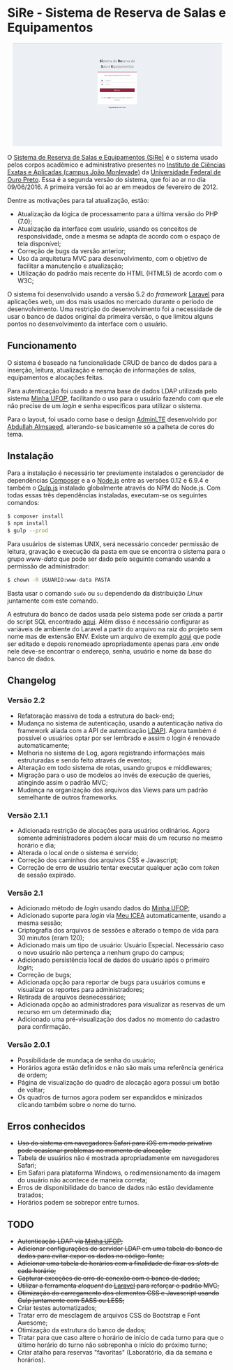 # SiRe - Sistema de Reserva de Salas e Equipamentos

<p align="center">
  <img src="overview.gif" alt="Imagens do sistemas" />
</p>

O [Sistema de Reserva de Salas e Equipamentos (SiRe)](http://200.239.152.5/reserva/public)
é o sistema usado pelos corpos acadêmico e administrativo presentes no
[Instituto de Ciências Exatas e Aplicadas (campus João Monlevade)](http://www.icea.ufop.br)
da [Universidade Federal de Ouro Preto](http://ufop.br). Essa é a segunda versão
do sistema, que foi ao ar no dia 09/06/2016. A primeira versão foi ao ar em
meados de fevereiro de 2012.

Dentre as motivações para tal atualização, estão:
* Atualização da lógica de processamento para a última versão do PHP (7.0);
* Atualização da interface com usuário, usando os conceitos de responsividade,
onde a mesma se adapta de acordo com o espaço de tela disponível;
* Correção de bugs da versão anterior;
* Uso da arquitetura MVC para desenvolvimento, com o objetivo de facilitar a
manutenção e atualização;
* Utilização do padrão mais recente do HTML (HTML5) de acordo com o W3C;

O sistema foi desenvolvido usando a versão 5.2 do *framework* [Laravel](https://laravel.com/)
para aplicações web, um dos mais usados no mercado durante o período de
desenvolvimento. Uma restrição do desenvolvimento foi a necessidade de usar o
banco de dados original da primeira versão, o que limitou alguns pontos no
desenvolvimento da interface com o usuário.

## Funcionamento
O sistema é baseado na funcionalidade CRUD de banco de dados para a inserção,
leitura, atualização e remoção de informações de salas, equipamentos e
alocações feitas.

Para autenticação foi usado a mesma base de dados LDAP utilizada pelo sistema
[Minha UFOP](http://www.minha.ufop.br), facilitando o uso para o usuário fazendo
com que ele não precise de um *login* e senha específicos para utilizar o sistema.

Para o layout, foi usado como base o design [AdminLTE](https://almsaeedstudio.com/themes/AdminLTE/documentation/index.html)
desenvolvido por [Abdullah Almsaeed](mailto:abdullah@almsaeedstudio.com),
alterando-se basicamente só a palheta de cores do tema.

## Instalação
Para a instalação é necessário ter previamente instalados o gerenciador de dependências [Composer](https://getcomposer.org/)
e a o [Node.js](https://nodejs.org/) entre as versões 0.12 e 6.9.4 e também o
[Gulp.js](http://gulpjs.com/) instalado globalmente através do NPM do Node.js. Com todas essas três dependências instaladas,
executam-se os seguintes comandos:

```bash
$ composer install
$ npm install
$ gulp --prod
```

Para usuários de sistemas UNIX, será necessário conceder permissão de leitura,
gravação e execução da pasta em que se encontra o sistema para o grupo
*www-data* que pode ser dado pelo seguinte comando usando a permissão de
administrador:

```bash
$ chown -R USUARIO:www-data PASTA
```

Basta usar o comando ```sudo``` ou ```su``` dependendo da distribuição *Linux*
juntamente com este comando.

A estrutura do banco de dados usada pelo sistema pode ser criada a partir do
script SQL encontrado [aqui](./DUMP_bdreserva.sql). Além disso é necessário
configurar as variáveis de ambiente do Laravel a partir do arquivo na raiz do
projeto sem nome mas de extensão ENV. Existe um arquivo de exemplo
[aqui](./.env.example) que pode ser editado e depois renomeado apropriadamente
apenas para .env onde nele deve-se encontrar o endereço, senha, usuário e nome
da base do banco de dados.

## Changelog

### Versão 2.2

* Refatoração massiva de toda a estrutura do back-end;
* Mudança no sistema de autenticação, usando a autenticação nativa do framework aliada com a API de autenticação
[LDAPI](https://github.com/jpmoura/ldapi). Agora também é possível o usuários optar por ser lembrado e assim o login é
renovado automaticamente;
* Melhoria no sistema de Log, agora registrando informações mais estruturadas e sendo feito através de eventos;
* Alteração em todo sistema de rotas, usando grupos e middlewares;
* Migração para o uso de modelos ao invés de execução de queries, atingindo assim o padrão MVC;
* Mudança na organização dos arquivos das Views para um padrão semelhante de outros frameworks.

### Versão 2.1.1

* Adicionada restrição de alocações para usuários ordinários. Agora somente
administradores podem alocar mais de um recurso no mesmo horário e dia;
* Alterada o local onde o sistema é servido;
* Correção dos caminhos dos arquivos CSS e Javascript;
* Correção de erro de usuário tentar executar qualquer ação com *token* de
sessão expirado.

### Versão 2.1

* Adicionado método de *login* usando dados do [Minha UFOP](http://www.minha.ufop.br/);
* Adicionado suporte para *login* via
[Meu ICEA](http://200.239.152.5/meuicea/public) automaticamente, usando a mesma
sessão;
* Criptografia dos arquivos de sessões e alterado o tempo de vida para 30
minutos (eram 120);
* Adicionado mais um tipo de usuário: Usuário Especial. Necessário caso o novo
usuário não pertença a nenhum grupo do campus;
* Adicionado persistência local de dados do usuário após o primeiro *login*;
* Correção de bugs;
* Adicionada opção para reportar de bugs para usuários comuns e visualizar os
reportes para administradores;
* Retirada de arquivos desnecessários;
* Adicionada opção ao administradores para visualizar as reservas de um recurso
em um determinado dia;
* Adicionado uma pré-visualização dos dados no momento do cadastro para
confirmação.

### Versão 2.0.1

* Possibilidade de mundaça de senha do usuário;
* Horários agora estão definidos e não são mais uma referência genérica de ordem;
* Página de visualização do quadro de alocação agora possui um botão de voltar;
* Os quadros de turnos agora podem ser expandidos e minizados clicando também
sobre o nome do turno.

## Erros conhecidos

* ~~Uso do sistema em navegadores Safari para iOS em modo privativo pode
ocasionar problemas no momento de alocação;~~
* Tabela de usuários não é mostrada apropriadamente em navegadores Safari;
* Em Safari para plataforma Windows, o redimensionamento da imagem do usuário
não acontece de maneira correta;
* Erros de disponibilidade do banco de dados não estão devidamente tratados;
* Horários podem se sobrepor entre turnos.

## TODO

* ~~Autenticação LDAP via [Minha UFOP](http://www.minha.ufop.br/);~~
* ~~Adicionar configurações do servidor LDAP em uma tabela do banco de dados
para evitar expor os dados no código-fonte;~~
* ~~Adicionar uma tabela de horários com a finalidade de fixar os <em>slots</em>
de cada horário;~~
* ~~Capturar exceções de erro de conexão com o banco de dados;~~
* ~~Utilizar a ferramenta *eloquent* do [Laravel](http://laravel.com) para
reforçar o padrão MVC;~~
* ~~Otimização do carregamento dos elementos CSS e Javascript usando Gulp
juntamente com SASS ou LESS;~~
* Criar testes automatizados;
* Tratar erro de mesclagem de arquivos CSS do Bootstrap e Font Awesome;
* Otimização da estrutura do banco de dados;
* Tratar para que caso altere o horário de início de cada turno para que o
último horário do turno não sobreponha o início do próximo turno;
* Criar atalho para reservas "favoritas" (Laboratório, dia da semana e horários).
